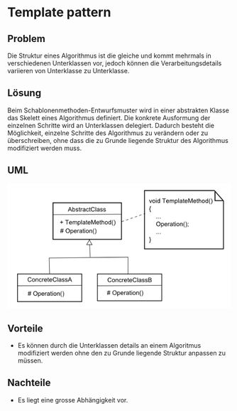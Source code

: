 # Template pattern

## Problem
Die Struktur eines Algorithmus ist die gleiche und kommt mehrmals in verschiedenen Unterklassen vor, jedoch können die Verarbeitungsdetails variieren von Unterklasse zu Unterklasse.

## Lösung
Beim Schablonenmethoden-Entwurfsmuster wird in einer abstrakten Klasse das Skelett eines Algorithmus definiert. Die konkrete Ausformung der einzelnen Schritte wird an Unterklassen delegiert. Dadurch besteht die Möglichkeit, einzelne Schritte des Algorithmus zu verändern oder zu überschreiben, ohne dass die zu Grunde liegende Struktur des Algorithmus modifiziert werden muss.

## UML
![](https://github.com/KastSimon/DesignPatterns/blob/master/UML%20Diagramme/Template%20Pattern/TemplatePattern.png)

## Vorteile
* Es können durch die Unterklassen details an einem Algoritmus modifiziert werden ohne den zu Grunde liegende Struktur anpassen zu müssen.

## Nachteile
* Es liegt eine grosse Abhängigkeit vor.
